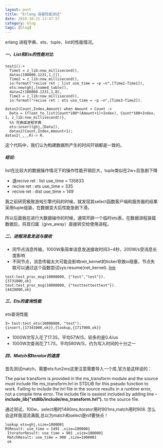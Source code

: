 ```yaml
---
layout: post
title: "Erlang 容器性能测试"
date: 2018-10-21 13:47:57
category: blog
tags: [blog]
---
```


erlang 进程字典、ets、tuple、list的性能情况。

<div class="divider"></div>

##### 一、List和Ets的性能对比

```
test1()->
  Time1 = z_lib:now_millisecond(),
  datas(100000.1231,1,[]),
  Time2 = z_lib:now_millisecond(),
  io:format("recive ret : list use_time = ~p ~n",[Time2-Time1]),
  ets:new(ghj,[named_table]),
  datas2(100000.1231,1,0),
  Time3 = z_lib:now_millisecond(),
  io:format("recive ret : ets use_time = ~p ~n",[Time3-Time2]).

datas2(Count,Index,Amount) when Amount < Count ->
  Data = {float_to_list(Count*100*(Amount+1)+Index), Count*100+Index, 1, z_lib:now_millisecond()},
  %% 可换成进程字典
  ets:insert(ghj,[Data]),
  datas2(Count,Index,Amount+1);
datas2(_,_,R)-> R.
```

这个代码中，我们认为构建数据所产生的时间开销都是一致的。
##### 结论:
list在比较大的数据操作情况下的操作性能开销巨大，tuple类似在2w+后急剧下降
- 退recive ret : list use_time = 135833 
- recive ret : ets use_time = 335 
- recive ret : dist use_time = 149 

我之前研究极致游戏引擎代码的时候，就发现其select函数客户端和服务器的结果采用tuple组装，在数据变大后性能急剧下滑。

所以后面我在进行大数据操作的时候，通常开辟一个临时ets表，在数据进程装载数据后，将其归属（give_away）直接转交给使用进程。

##### 二、进程消息发送与接收
- 同节点消息传输，1000W条简单消息发送接收时间3~4秒，200W/s受消息长度影响
- 不同节点，消息传输太大可能会影响net_kernet的ticker导致io阻塞，节点失联可以通过这个函数尝试sys:resume(net_kernel). [link](https://groups.google.com/forum/#!searchin/erlang-programming/node$20split|sort:date/erlang-programming/4V9jxL292ug/LVTwN8aaBAAJ)


```
test:test_proc_msg(10000000, {"test","test"}).
{3731000,ok}
test:test_proc_msg(10000000, {"testtesttesttest"}).
{4428000,ok}
```

##### 三、Ets的查询性能
ets查询性能
```
3> test:test_ets(10000000, "test").    
{insert,{17341000,ok}},{lookup,{1717000,ok}}
```
- 1000W次写入花了17.3S，平均57W/S，较多的是0.4/us 
- 1000W次查询花了1.7S，平均580W/S，约为写入时间的十分之一

##### 四、Match和Iterator的速度
首先测试match，需要ets:fun2ms这里注意需要导入一个库,官方是这样说的：

The parse transform is provided in the ms_transform module and the source must include file ms_transform.hrl in STDLIB for this pseudo function to work. Failing to include the hrl file in the source results in a runtime error, not a compile time error. The include file is easiest included by adding line **-include_lib("stdlib/include/ms_transform.hrl").** to the source file.

通过测试，100w，select用时1480ms,itorator用时901ms,match用时908.
怎么会这样我泪流满面,总以为match和select是nif要快点！
```
lookup ets=ghj,size=1000001
MSResult: use_time = 1491 ,size=1000001 
 ItoratorResult: use_time = 901 ,size=1000001 
 MatchResult: use_time = 908 ,size=1000001 
 ok
```

